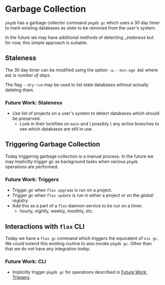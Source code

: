 # Garbage Collection

`pkgdb` has a garbage collector command `pkgdb gc` which uses a 30 day timer to
mark existing databases as _stale_ to be removed from the user's system.

In the future we may have additional methods of detecting __staleness_ but for
now, this simple approach is suitable.


## Staleness

The 30 day timer can be modified using the option `-a,--min-age AGE` where
`AGE` is _number of days_.

The flag `--dry-run` may be used to list stale databases without actually
deleting them.

### Future Work: Staleness

- Use list of projects on a user's system to detect databases which should
  be preserved.
  + Look in their lockfiles on `main` and ( possibly ) any _active_ branches
    to see which databases are still in use.
    
    
## Triggering Garbage Collection

Today triggering garbage collection is a manual process.
In the future we may implicitly trigger _gc_ as background tasks when various
`pkgdb` operations are performed.

### Future Work: Triggers

- Trigger _gc_ when `flox upgrade` is run on a project.
- Trigger _gc_ when `flox update` is run in either a project or on the
  _global registry_.
- Add this as a part of a `flox` daemon service to be run on a timer.
  + hourly, nightly, weekly, monthly, etc.


## Interactions with `flox` CLI

Today we have a `flox gc` command which triggers the equivalent of `nix gc`.
We _could_ extend this existing routine to also invoke `pkgdb gc`.
Other than that we do not have any integration _today_.

### Future Work: CLI

- Implicitly trigger `pkgdb gc` for operations described in
  [Future Work: Triggers](#future-work--triggers).
